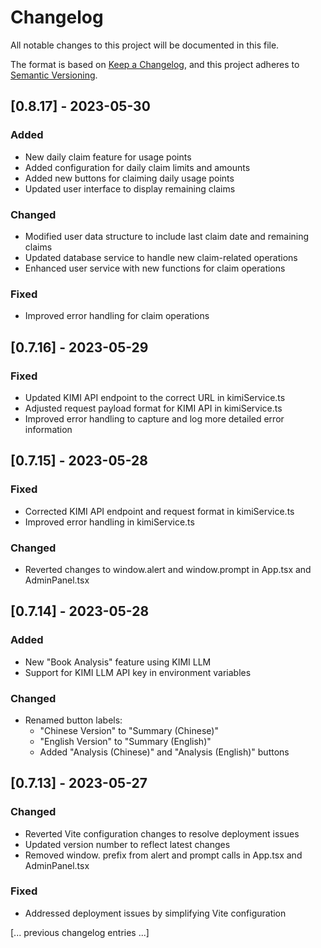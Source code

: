 # Changelog

All notable changes to this project will be documented in this file.

The format is based on [Keep a Changelog](https://keepachangelog.com/en/1.0.0/),
and this project adheres to [Semantic Versioning](https://semver.org/spec/v2.0.0.html).

## [0.8.17] - 2023-05-30

### Added
- New daily claim feature for usage points
- Added configuration for daily claim limits and amounts
- Added new buttons for claiming daily usage points
- Updated user interface to display remaining claims

### Changed
- Modified user data structure to include last claim date and remaining claims
- Updated database service to handle new claim-related operations
- Enhanced user service with new functions for claim operations

### Fixed
- Improved error handling for claim operations

## [0.7.16] - 2023-05-29

### Fixed
- Updated KIMI API endpoint to the correct URL in kimiService.ts
- Adjusted request payload format for KIMI API in kimiService.ts
- Improved error handling to capture and log more detailed error information

## [0.7.15] - 2023-05-28

### Fixed
- Corrected KIMI API endpoint and request format in kimiService.ts
- Improved error handling in kimiService.ts

### Changed
- Reverted changes to window.alert and window.prompt in App.tsx and AdminPanel.tsx

## [0.7.14] - 2023-05-28

### Added
- New "Book Analysis" feature using KIMI LLM
- Support for KIMI LLM API key in environment variables

### Changed
- Renamed button labels:
  - "Chinese Version" to "Summary (Chinese)"
  - "English Version" to "Summary (English)"
  - Added "Analysis (Chinese)" and "Analysis (English)" buttons

## [0.7.13] - 2023-05-27

### Changed
- Reverted Vite configuration changes to resolve deployment issues
- Updated version number to reflect latest changes
- Removed window. prefix from alert and prompt calls in App.tsx and AdminPanel.tsx

### Fixed
- Addressed deployment issues by simplifying Vite configuration

[... previous changelog entries ...]